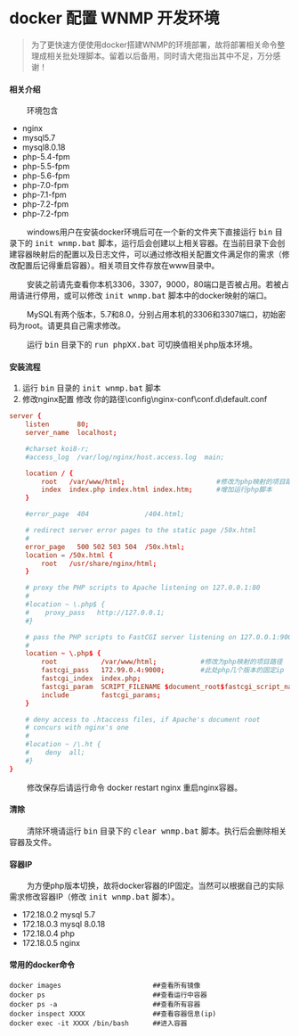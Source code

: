 # docker 配置 WNMP 开发环境

>为了更快速方便使用docker搭建WNMP的环境部署，故将部署相关命令整理成相关批处理脚本。留着以后备用，同时请大佬指出其中不足，万分感谢！

#### 相关介绍
&#160;&#160;&#160;&#160;&#160;&#160;&#160;&#160;环境包含
- nginx
- mysql5.7
- mysql8.0.18
- php-5.4-fpm
- php-5.5-fpm
- php-5.6-fpm
- php-7.0-fpm
- php-7.1-fpm
- php-7.2-fpm
- php-7.2-fpm

&#160;&#160;&#160;&#160;&#160;&#160;&#160;&#160;windows用户在安装docker环境后可在一个新的文件夹下直接运行 <kbd>bin</kbd> 目录下的 <kbd>init wnmp.bat</kbd> 脚本，运行后会创建以上相关容器。在当前目录下会创建容器映射后的配置以及日志文件，可以通过修改相关配置文件满足你的需求（修改配置后记得重启容器）。相关项目文件存放在www目录中。

&#160;&#160;&#160;&#160;&#160;&#160;&#160;&#160;安装之前请先查看你本机3306，3307，9000，80端口是否被占用。若被占用请进行停用，或可以修改 <kbd>init wnmp.bat</kbd> 脚本中的docker映射的端口。

&#160;&#160;&#160;&#160;&#160;&#160;&#160;&#160;MySQL有两个版本，5.7和8.0，分别占用本机的3306和3307端口，初始密码为root。请更具自己需求修改。

&#160;&#160;&#160;&#160;&#160;&#160;&#160;&#160;运行 <kbd>bin</kbd> 目录下的 <kbd>run phpXX.bat</kbd> 可切换值相关php版本环境。

#### 安装流程
1. 运行 <kbd>bin</kbd> 目录的 <kbd>init wnmp.bat</kbd> 脚本
2. 修改nginx配置 修改 <kbd>你的路径</kbd>\config\nginx-conf\conf.d\default.conf

```default.conf
server {
    listen       80;
    server_name  localhost;

    #charset koi8-r;
    #access_log  /var/log/nginx/host.access.log  main;

    location / {
        root   /var/www/html;                       #修改为php映射的项目路径
        index  index.php index.html index.htm;      #增加运行php脚本
    }

    #error_page  404              /404.html;

    # redirect server error pages to the static page /50x.html
    #
    error_page   500 502 503 504  /50x.html;
    location = /50x.html {
        root   /usr/share/nginx/html;
    }

    # proxy the PHP scripts to Apache listening on 127.0.0.1:80
    #
    #location ~ \.php$ {
    #    proxy_pass   http://127.0.0.1;
    #}

    # pass the PHP scripts to FastCGI server listening on 127.0.0.1:9000
    #
    location ~ \.php$ {
        root           /var/www/html;           #修改为php映射的项目路径
        fastcgi_pass   172.99.0.4:9000;         #此处php几个版本的固定ip
        fastcgi_index  index.php;
        fastcgi_param  SCRIPT_FILENAME $document_root$fastcgi_script_name;   #修改脚本的运行方式
        include        fastcgi_params;
    }

    # deny access to .htaccess files, if Apache's document root
    # concurs with nginx's one
    #
    #location ~ /\.ht {
    #    deny  all;
    #}
}
```
    
&#160;&#160;&#160;&#160;&#160;&#160;&#160;&#160;修改保存后请运行命令 docker restart nginx 重启nginx容器。

#### 清除
&#160;&#160;&#160;&#160;&#160;&#160;&#160;&#160;清除环境请运行 <kbd>bin</kbd> 目录下的 <kbd>clear wnmp.bat</kbd> 脚本。执行后会删除相关容器及文件。

#### 容器IP
&#160;&#160;&#160;&#160;&#160;&#160;&#160;&#160;为方便php版本切换，故将docker容器的IP固定。当然可以根据自己的实际需求修改容器IP（修改 <kbd>init wnmp.bat</kbd> 脚本）。
- 172.18.0.2    mysql 5.7
- 172.18.0.3    mysql 8.0.18
- 172.18.0.4    php
- 172.18.0.5    nginx

#### 常用的docker命令
```
docker images                       ##查看所有镜像
docker ps                           ##查看运行中容器
docker ps -a                        ##查看所有容器
docker inspect XXXX                 ##查看容器信息(ip)
docker exec -it XXXX /bin/bash      ##进入容器